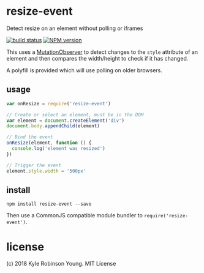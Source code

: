 # resize-event
Detect resize on an element without polling or iframes

[![build status](https://secure.travis-ci.org/shama/resize-event.svg)](https://travis-ci.org/shama/resize-event)
[![NPM version](https://badge.fury.io/js/resize-event.svg)](https://badge.fury.io/js/resize-event)

This uses a [MutationObserver](https://developer.mozilla.org/en-US/docs/Web/API/MutationObserver)
to detect changes to the `style` attribute of an element and then compares the
width/height to check if it has changed.

A polyfill is provided which will use polling on older browsers.

## usage

```js
var onResize = require('resize-event')

// Create or select an element, must be in the DOM
var element = document.createElement('div')
document.body.appendChild(element)

// Bind the event
onResize(element, function () {
  console.log('element was resized')
})

// Trigger the event
element.style.width = '500px'
```

## install

```shell
npm install resize-event --save
```

Then use a CommonJS compatible module bundler to `require('resize-event')`.

# license

(c) 2018 Kyle Robinson Young. MIT License
